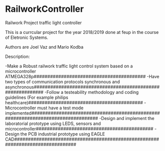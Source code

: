 # RailworkController
Railwork Project traffic light controller 

This is a currcular project for the year 2018/2019 done at feup in the course of Eletronic Systems.

Authors are Joel Vaz and Mario Kodba

Description:

-Make a Robust railwork traffic light control system based on a microcontroller ATMEGA328p#########################################
-Have two types of communication protocols synchronous and asynchronous############################################################
-Follow a testeability methodology and coding guidelines (For example philips healthcare)##########################################
-Microcontroller must have a test mode implemented#################################################################################
-Design and implement the laboratorial prototype using LEDS, sensors and microcontroller###########################################
-Design the PCB industrial prototype using EAGLE CAD###############################################################################
